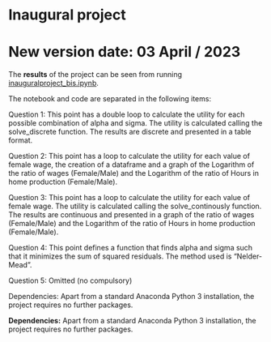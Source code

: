 # Inaugural project

# **New version date: 03 April / 2023**


The **results** of the project can be seen from running [inauguralproject_bis.ipynb](inauguralproject_bis.ipynb).

The notebook and code are separated in the following items:

Question 1: This point has a double loop to calculate the utility for each possible combination of alpha and sigma. The utility is calculated calling the solve_discrete function. The results are discrete and presented in a table format.

Question 2: This point has a loop to calculate the utility for each value of female wage, the creation of a dataframe and a graph of the Logarithm of the ratio of wages (Female/Male) and the Logarithm of the ratio of Hours in home production (Female/Male).

Question 3: This point has a loop to calculate the utility for each value of female wage. The utility is calculated calling the solve_continously function. The results are continuous and presented in a graph of the ratio of wages (Female/Male) and the Logarithm of the ratio of Hours in home production (Female/Male).

Question 4: This point defines a function that finds alpha and sigma such that it minimizes the sum of squared residuals. The method used is “Nelder-Mead”.

Question 5: Omitted (no compulsory)


Dependencies: Apart from a standard Anaconda Python 3 installation, the project requires no further packages.

**Dependencies:** Apart from a standard Anaconda Python 3 installation, the project requires no further packages.
